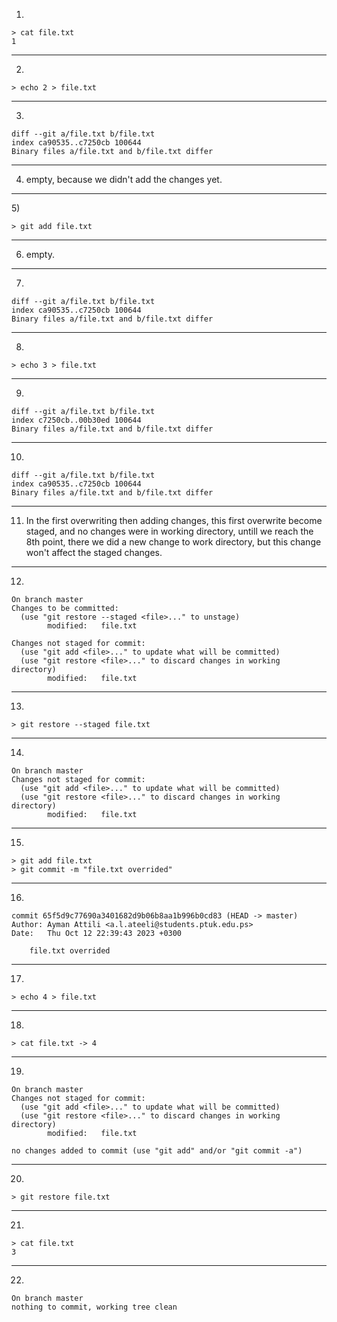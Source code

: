 1) 

    > cat file.txt  
    1
    

<hr>

2) 
    

    > echo 2 > file.txt

<hr>

3)  

    diff --git a/file.txt b/file.txt
    index ca90535..c7250cb 100644
    Binary files a/file.txt and b/file.txt differ

<hr>

4) empty, because we didn't add the changes yet.

<hr>
5) 

    > git add file.txt

<hr>

6) empty.

<hr>

7) 

    diff --git a/file.txt b/file.txt
    index ca90535..c7250cb 100644
    Binary files a/file.txt and b/file.txt differ

<hr>

8) 

    > echo 3 > file.txt

<hr>

9)

    diff --git a/file.txt b/file.txt
    index c7250cb..00b30ed 100644
    Binary files a/file.txt and b/file.txt differ

<hr>

10) 

    diff --git a/file.txt b/file.txt
    index ca90535..c7250cb 100644
    Binary files a/file.txt and b/file.txt differ

<hr>

11) In the first overwriting then adding changes, this first overwrite become staged, and no changes were in working directory, untill we reach the 8th point, there we did a new change to work directory, but this change won't affect the staged changes.

<hr>

12) 

    On branch master
    Changes to be committed:
      (use "git restore --staged <file>..." to unstage)
            modified:   file.txt
    
    Changes not staged for commit:
      (use "git add <file>..." to update what will be committed)
      (use "git restore <file>..." to discard changes in working directory)
            modified:   file.txt

<hr>

13) 

    > git restore --staged file.txt

<hr>

14) 

    On branch master
    Changes not staged for commit:
      (use "git add <file>..." to update what will be committed)
      (use "git restore <file>..." to discard changes in working directory)
            modified:   file.txt
<hr>

15) 

    > git add file.txt
    > git commit -m "file.txt overrided"

<hr>

16) 

    commit 65f5d9c77690a3401682d9b06b8aa1b996b0cd83 (HEAD -> master)
    Author: Ayman Attili <a.l.ateeli@students.ptuk.edu.ps>
    Date:   Thu Oct 12 22:39:43 2023 +0300
    
        file.txt overrided

<hr>

17) 

    > echo 4 > file.txt

<hr>

18)

    > cat file.txt -> 4

<hr>

19)

    On branch master
    Changes not staged for commit:
      (use "git add <file>..." to update what will be committed)
      (use "git restore <file>..." to discard changes in working directory)
            modified:   file.txt
    
    no changes added to commit (use "git add" and/or "git commit -a")

<hr>

20) 

    > git restore file.txt

<hr>

21) 

    > cat file.txt  
    3

<hr>

22) 

    On branch master
    nothing to commit, working tree clean
